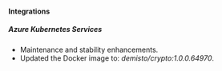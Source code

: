 
#### Integrations

##### Azure Kubernetes Services

- Maintenance and stability enhancements.
- Updated the Docker image to: *demisto/crypto:1.0.0.64970*.